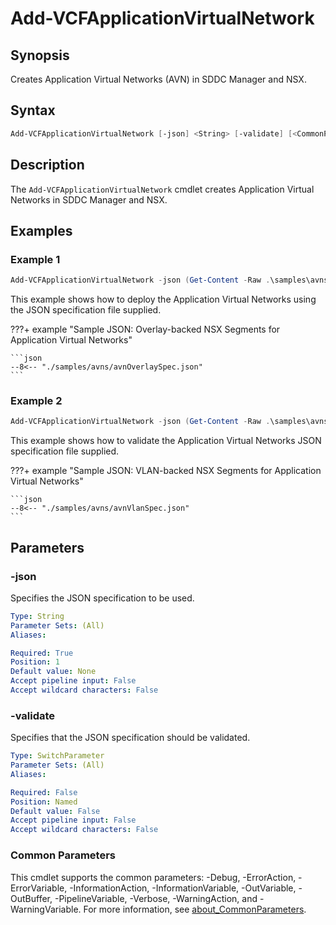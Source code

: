 # Add-VCFApplicationVirtualNetwork

## Synopsis

Creates Application Virtual Networks (AVN) in SDDC Manager and NSX.

## Syntax

```powershell
Add-VCFApplicationVirtualNetwork [-json] <String> [-validate] [<CommonParameters>]
```

## Description

The `Add-VCFApplicationVirtualNetwork` cmdlet creates Application Virtual Networks in SDDC Manager and NSX.

## Examples

### Example 1

```powershell
Add-VCFApplicationVirtualNetwork -json (Get-Content -Raw .\samples\avns\avnOPverlaySpec.json)
```

This example shows how to deploy the Application Virtual Networks using the JSON specification file supplied.

???+ example "Sample JSON: Overlay-backed NSX Segments for Application Virtual Networks"

    ```json
    --8<-- "./samples/avns/avnOverlaySpec.json"
    ```

### Example 2

```powershell
Add-VCFApplicationVirtualNetwork -json (Get-Content -Raw .\samples\avns\avnOverlaySpec.json) -validate
```

This example shows how to validate the Application Virtual Networks JSON specification file supplied.

???+ example "Sample JSON: VLAN-backed NSX Segments for Application Virtual Networks"

    ```json
    --8<-- "./samples/avns/avnVlanSpec.json"
    ```

## Parameters

### -json

Specifies the JSON specification to be used.

```yaml
Type: String
Parameter Sets: (All)
Aliases:

Required: True
Position: 1
Default value: None
Accept pipeline input: False
Accept wildcard characters: False
```

### -validate

Specifies that the JSON specification should be validated.

```yaml
Type: SwitchParameter
Parameter Sets: (All)
Aliases:

Required: False
Position: Named
Default value: False
Accept pipeline input: False
Accept wildcard characters: False
```

### Common Parameters

This cmdlet supports the common parameters: -Debug, -ErrorAction, -ErrorVariable, -InformationAction, -InformationVariable, -OutVariable, -OutBuffer, -PipelineVariable, -Verbose, -WarningAction, and -WarningVariable. For more information, see [about_CommonParameters](http://go.microsoft.com/fwlink/?LinkID=113216).
